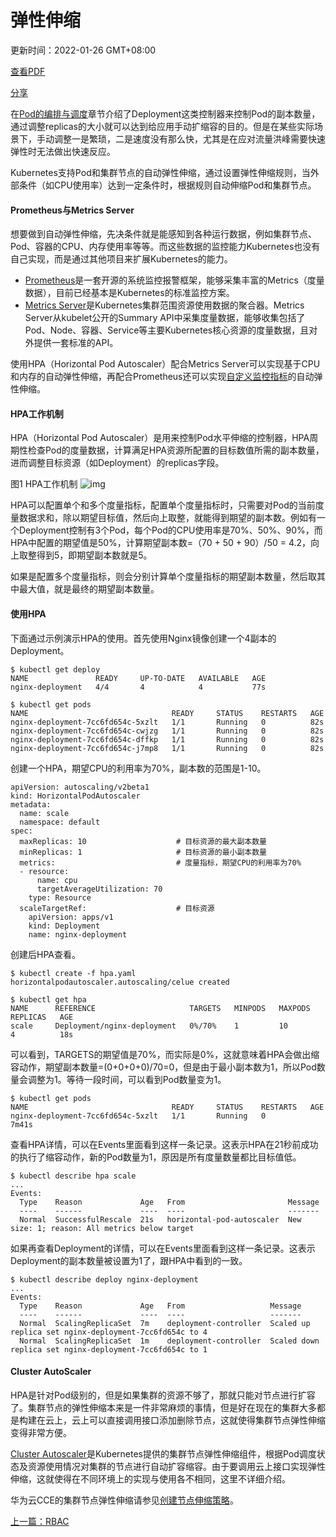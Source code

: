 # 弹性伸缩

更新时间：2022-01-26 GMT+08:00

[查看PDF](https://support.huaweicloud.com/basics-cce/cce-basics_HEC-CN.pdf)

[分享](javascript:void(0);)

在[Pod的编排与调度](https://support.huaweicloud.com/basics-cce/kubernetes_0013.html)章节介绍了Deployment这类控制器来控制Pod的副本数量，通过调整replicas的大小就可以达到给应用手动扩缩容的目的。但是在某些实际场景下，手动调整一是繁琐，二是速度没有那么快，尤其是在应对流量洪峰需要快速弹性时无法做出快速反应。

Kubernetes支持Pod和集群节点的自动弹性伸缩，通过设置弹性伸缩规则，当外部条件（如CPU使用率）达到一定条件时，根据规则自动伸缩Pod和集群节点。

#### Prometheus与Metrics Server

想要做到自动弹性伸缩，先决条件就是能感知到各种运行数据，例如集群节点、Pod、容器的CPU、内存使用率等等。而这些数据的监控能力Kubernetes也没有自己实现，而是通过其他项目来扩展Kubernetes的能力。

- [Prometheus](https://prometheus.io/)是一套开源的系统监控报警框架，能够采集丰富的Metrics（度量数据），目前已经基本是Kubernetes的标准监控方案。
- [Metrics Server](https://github.com/kubernetes-sigs/metrics-server)是Kubernetes集群范围资源使用数据的聚合器。Metrics Server从kubelet公开的Summary API中采集度量数据，能够收集包括了Pod、Node、容器、Service等主要Kubernetes核心资源的度量数据，且对外提供一套标准的API。

使用HPA（Horizontal Pod Autoscaler）配合Metrics Server可以实现基于CPU和内存的自动弹性伸缩，再配合Prometheus还可以实现[自定义监控指标](https://github.com/kubernetes/community/blob/master/contributors/design-proposals/instrumentation/custom-metrics-api.md)的自动弹性伸缩。

#### HPA工作机制

HPA（Horizontal Pod Autoscaler）是用来控制Pod水平伸缩的控制器，HPA周期性检查Pod的度量数据，计算满足HPA资源所配置的目标数值所需的副本数量，进而调整目标资源（如Deployment）的replicas字段。

图1 HPA工作机制
![img](https://support.huaweicloud.com/basics-cce/zh-cn_image_0261641283.png)

HPA可以配置单个和多个度量指标，配置单个度量指标时，只需要对Pod的当前度量数据求和，除以期望目标值，然后向上取整，就能得到期望的副本数。例如有一个Deployment控制有3个Pod，每个Pod的CPU使用率是70%、50%、90%，而HPA中配置的期望值是50%，计算期望副本数=（70 + 50 + 90）/50 = 4.2，向上取整得到5，即期望副本数就是5。

如果是配置多个度量指标，则会分别计算单个度量指标的期望副本数量，然后取其中最大值，就是最终的期望副本数量。

#### 使用HPA

下面通过示例演示HPA的使用。首先使用Nginx镜像创建一个4副本的Deployment。

```
$ kubectl get deploy
NAME               READY     UP-TO-DATE   AVAILABLE   AGE
nginx-deployment   4/4       4            4           77s

$ kubectl get pods
NAME                                READY     STATUS    RESTARTS   AGE
nginx-deployment-7cc6fd654c-5xzlt   1/1       Running   0          82s
nginx-deployment-7cc6fd654c-cwjzg   1/1       Running   0          82s
nginx-deployment-7cc6fd654c-dffkp   1/1       Running   0          82s
nginx-deployment-7cc6fd654c-j7mp8   1/1       Running   0          82s
```



创建一个HPA，期望CPU的利用率为70%，副本数的范围是1-10。

```
apiVersion: autoscaling/v2beta1
kind: HorizontalPodAutoscaler
metadata:
  name: scale
  namespace: default
spec:
  maxReplicas: 10                    # 目标资源的最大副本数量
  minReplicas: 1                     # 目标资源的最小副本数量
  metrics:                           # 度量指标，期望CPU的利用率为70%
  - resource:
      name: cpu
      targetAverageUtilization: 70
    type: Resource
  scaleTargetRef:                    # 目标资源
    apiVersion: apps/v1
    kind: Deployment
    name: nginx-deployment
```



创建后HPA查看。

```
$ kubectl create -f hpa.yaml
horizontalpodautoscaler.autoscaling/celue created

$ kubectl get hpa
NAME      REFERENCE                     TARGETS   MINPODS   MAXPODS   REPLICAS   AGE
scale     Deployment/nginx-deployment   0%/70%    1         10        4          18s
```



可以看到，TARGETS的期望值是70%，而实际是0%，这就意味着HPA会做出缩容动作，期望副本数量=(0+0+0+0)/70=0，但是由于最小副本数为1，所以Pod数量会调整为1。等待一段时间，可以看到Pod数量变为1。

```
$ kubectl get pods
NAME                                READY     STATUS    RESTARTS   AGE
nginx-deployment-7cc6fd654c-5xzlt   1/1       Running   0          7m41s
```



查看HPA详情，可以在Events里面看到这样一条记录。这表示HPA在21秒前成功的执行了缩容动作，新的Pod数量为1，原因是所有度量数量都比目标值低。

```
$ kubectl describe hpa scale
...
Events:
  Type    Reason             Age   From                       Message
  ----    ------             ----  ----                       -------
  Normal  SuccessfulRescale  21s   horizontal-pod-autoscaler  New size: 1; reason: All metrics below target
```



如果再查看Deployment的详情，可以在Events里面看到这样一条记录。这表示Deployment的副本数量被设置为1了，跟HPA中看到的一致。

```
$ kubectl describe deploy nginx-deployment
...
Events:
  Type    Reason             Age   From                   Message
  ----    ------             ----  ----                   -------
  Normal  ScalingReplicaSet  7m    deployment-controller  Scaled up replica set nginx-deployment-7cc6fd654c to 4
  Normal  ScalingReplicaSet  1m    deployment-controller  Scaled down replica set nginx-deployment-7cc6fd654c to 1
```



#### Cluster AutoScaler

HPA是针对Pod级别的，但是如果集群的资源不够了，那就只能对节点进行扩容了。集群节点的弹性伸缩本来是一件非常麻烦的事情，但是好在现在的集群大多都是构建在云上，云上可以直接调用接口添加删除节点，这就使得集群节点弹性伸缩变得非常方便。

[Cluster Autoscaler](https://github.com/kubernetes/autoscaler/tree/master/cluster-autoscaler)是Kubernetes提供的集群节点弹性伸缩组件，根据Pod调度状态及资源使用情况对集群的节点进行自动扩容缩容。由于要调用云上接口实现弹性伸缩，这就使得在不同环境上的实现与使用各不相同，这里不详细介绍。

华为云CCE的集群节点弹性伸缩请参见[创建节点伸缩策略](https://support.huaweicloud.com/usermanual-cce/cce_01_0209.html)。

[上一篇：RBAC](https://support.huaweicloud.com/basics-cce/kubernetes_0033.html)